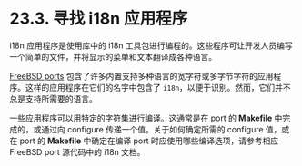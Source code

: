 # 23.3. 寻找 i18n 应用程序

i18n 应用程序是使用库中的 i18n 工具包进行编程的。这些程序可让开发人员编写一个简单的文件，并将显示的菜单和文本翻译成各种语言。

[FreeBSD ports](https://www.freebsd.org/ports/) 包含了许多内置支持多种语言的宽字符或多字节字符的应用程序。这样的应用程序在它们的名字中包含了 `i18n`，以便于识别。然而，它们并不总是支持所需要的语言。

一些应用程序可以用特定的字符集进行编译。这通常是在 port 的 **Makefile** 中完成的，或通过向 configure 传递一个值。关于如何确定所需的 configure 值，或在 port 的 **Makefile** 中确定在编译 port 时应使用哪些编译选项，请参考相应 FreeBSD port 源代码中的 i18n 文档。
